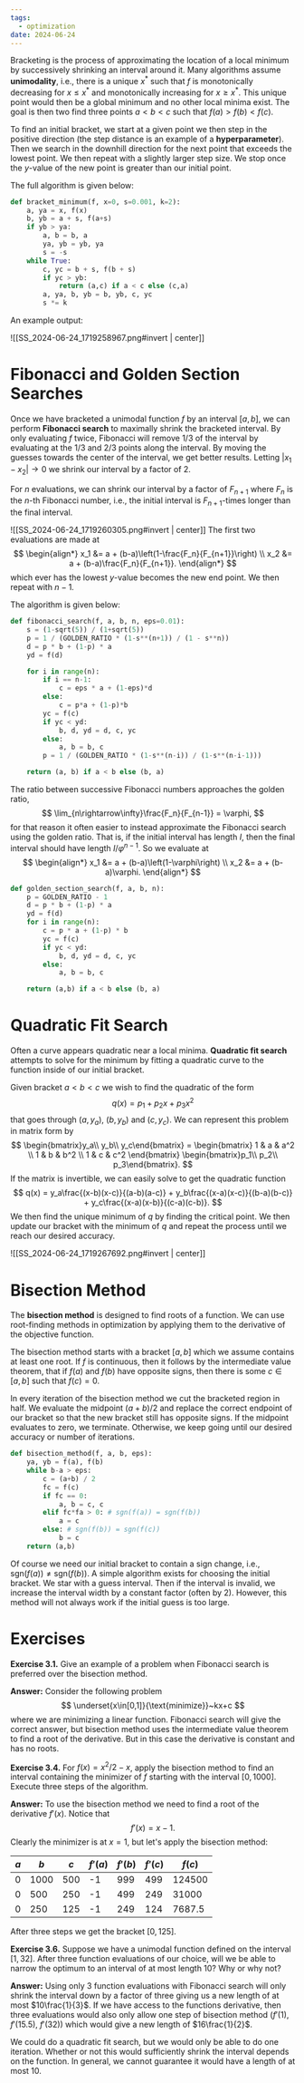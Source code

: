 ```yaml
---
tags:
  - optimization
date: 2024-06-24
---
```

Bracketing is the process of approximating the location of a local minimum by successively shrinking an interval around it. Many algorithms assume **unimodality**, i.e., there is a unique $x^*$ such that $f$ is monotonically decreasing for $x\le x^*$ and monotonically increasing for $x\ge x^*$. This unique point would then be a global minimum and no other local minima exist. The goal is then two find three points $a<b<c$ such that $f(a)>f(b)<f(c)$.

To find an initial bracket, we start at a given point we then step in the positive direction (the step distance is an example of a **hyperparameter**). Then we search in the downhill direction for the next point that exceeds the lowest point. We then repeat with a slightly larger step size. We stop once the $y$-value of the new point is greater than our initial point.

The full algorithm is given below:

```python
def bracket_minimum(f, x=0, s=0.001, k=2):
	a, ya = x, f(x)
	b, yb = a + s, f(a+s)
	if yb > ya:
		a, b = b, a
		ya, yb = yb, ya
		s = -s
	while True:
		c, yc = b + s, f(b + s)
		if yc > yb:
			return (a,c) if a < c else (c,a)
		a, ya, b, yb = b, yb, c, yc
		s *= k
```

An example output:

![[SS_2024-06-24_1719258967.png#invert | center]]

# Fibonacci and Golden Section Searches

Once we have bracketed a unimodal function $f$ by an interval $[a,b]$, we can perform **Fibonacci search** to maximally shrink the bracketed interval. By only evaluating $f$ twice, Fibonacci will remove 1/3 of the interval by evaluating at the 1/3 and 2/3 points along the interval. By moving the guesses towards the center of the interval, we get better results. Letting $|x_1-x_2|\rightarrow0$ we shrink our interval by a factor of 2.

For $n$ evaluations, we can shrink our interval by a factor of $F_{n+1}$ where $F_n$ is the $n$-th Fibonacci number, i.e., the initial interval is $F_{n+1}$-times longer than the final interval.

![[SS_2024-06-24_1719260305.png#invert | center]]
The first two evaluations are made at
$$
\begin{align*}
	x_1 &= a + (b-a)\left(1-\frac{F_n}{F_{n+1}}\right) \\
	x_2 &= a + (b-a)\frac{F_n}{F_{n+1}}.
\end{align*}
$$
which ever has the lowest $y$-value becomes the new end point. We then repeat with $n-1$.

The algorithm is given below:
```python
def fibonacci_search(f, a, b, n, eps=0.01):
	s = (1-sqrt(5)) / (1+sqrt(5))
	p = 1 / (GOLDEN_RATIO * (1-s**(n+1)) / (1 - s**n))
	d = p * b + (1-p) * a
	yd = f(d)

	for i in range(n):
		if i == n-1:
			c = eps * a + (1-eps)*d
		else:
			c = p*a + (1-p)*b
		yc = f(c)
		if yc < yd:
			b, d, yd = d, c, yc
		else:
			a, b = b, c
		p = 1 / (GOLDEN_RATIO * (1-s**(n-i)) / (1-s**(n-i-1)))

	return (a, b) if a < b else (b, a)
```

The ratio between successive Fibonacci numbers approaches the golden ratio,
$$
	\lim_{n\rightarrow\infty}\frac{F_n}{F_{n-1}} = \varphi,
$$
for that reason it often easier to instead approximate the Fibonacci search using the golden ratio. That is, if the initial interval has length $I$, then the final interval should have length $I/\varphi^{n-1}$. So we evaluate at
$$
\begin{align*}
	x_1 &= a + (b-a)\left(1-\varphi\right) \\
	x_2 &= a + (b-a)\varphi.
\end{align*}
$$
```python
def golden_section_search(f, a, b, n):
	p = GOLDEN_RATIO - 1
	d = p * b + (1-p) * a
	yd = f(d)
	for i in range(n):
		c = p * a + (1-p) * b
		yc = f(c)
		if yc < yd:
			b, d, yd = d, c, yc
		else:
			a, b = b, c

	return (a,b) if a < b else (b, a)
```

# Quadratic Fit Search

Often a curve appears quadratic near a local minima. **Quadratic fit search** attempts to solve for the minimum by fitting a quadratic curve to the function inside of our initial bracket.

Given bracket $a<b<c$ we wish to find the quadratic of the form 
$$
	q(x) = p_1 + p_2x + p_3x^2
$$
that goes through $(a,y_a)$, $(b, y_b)$ and $(c,y_c)$. We can represent this problem in matrix form by
$$
	\begin{bmatrix}y_a\\ y_b\\ y_c\end{bmatrix} = 
	\begin{bmatrix} 
		1 & a & a^2 \\
		1 & b & b^2 \\
		1 & c & c^2 
	\end{bmatrix}
	\begin{bmatrix}p_1\\ p_2\\ p_3\end{bmatrix}.
$$
If the matrix is invertible, we can easily solve to get the quadratic function
$$
	q(x) = y_a\frac{(x-b)(x-c)}{(a-b)(a-c)} + y_b\frac{(x-a)(x-c)}{(b-a)(b-c)} + y_c\frac{(x-a)(x-b)}{(c-a)(c-b)}.
$$
We then find the unique minimum of $q$ by finding the critical point. We then update our bracket with the minimum of $q$ and repeat the process until we reach our desired accuracy.

![[SS_2024-06-24_1719267692.png#invert | center]]
# Bisection Method

The **bisection method** is designed to find roots of a function. We can use root-finding methods in optimization by applying them to the derivative of the objective function.

The bisection method starts with a bracket $[a,b]$ which we assume contains at least one root. If $f$ is continuous, then it follows by the intermediate value theorem, that if $f(a)$ and $f(b)$ have opposite signs, then there is some $c\in[a,b]$ such that $f(c)=0$.

In every iteration of the bisection method we cut the bracketed region in half. We evaluate the midpoint $(a+b)/2$ and replace the correct endpoint of our bracket so that the new bracket still has opposite signs. If the midpoint evaluates to zero, we terminate. Otherwise, we keep going until our desired accuracy or number of iterations.

```python
def bisection_method(f, a, b, eps):
	ya, yb = f(a), f(b)
	while b-a > eps:
		c = (a+b) / 2
		fc = f(c)
		if fc == 0:
			a, b = c, c
		elif fc*fa > 0: # sgn(f(a)) = sgn(f(b))
			a = c
		else: # sgn(f(b)) = sgn(f(c))
			b = c
	return (a,b)
```

Of course we need our initial bracket to contain a sign change, i.e., $\text{sgn}(f(a)) \ne \text{sgn}(f(b))$. A simple algorithm exists for choosing the initial bracket. We star with a guess interval. Then if the interval is invalid, we increase the interval width by a constant factor (often by 2). However, this method will not always work if the initial guess is too large.

# Exercises

**Exercise 3.1.** Give an example of a problem when Fibonacci search is preferred over the bisection method.

**Answer:** Consider the following problem
$$
	\underset{x\in[0,1]}{\text{minimize}}~kx+c
$$
where we are minimizing a linear function. Fibonacci search will give the correct answer, but bisection method uses the intermediate value theorem to find a root of the derivative. But in this case the derivative is constant and has no roots.

**Exercise 3.4.** For $f(x)=x^2/2-x$, apply the bisection method to find an interval containing the minimizer of $f$ starting with the interval $[0,1000]$. Execute three steps of the algorithm.

**Answer:** To use the bisection method we need to find a root of the derivative $f'(x)$. Notice that 
$$
	f'(x) = x - 1.
$$
Clearly the minimizer is at $x=1$, but let's apply the bisection method:

| $a$ | $b$  | $c$ | $f'(a)$ | $f'(b)$ | $f'(c)$ | $f(c)$ |
| --- | ---- | --- | ------- | ------- | ------- | ------ |
| 0   | 1000 | 500 | -1      | 999     | 499     | 124500 |
| 0   | 500  | 250 | -1      | 499     | 249     | 31000  |
| 0   | 250  | 125 | -1      | 249     | 124     | 7687.5 |
After three steps we get the bracket $[0,125]$.

**Exercise 3.6.** Suppose we have a unimodal function defined on the interval $[1,32]$. After three function evaluations of our choice, will we be able to narrow the optimum to an interval of at most length 10? Why or why not?

**Answer:** Using only 3 function evaluations with Fibonacci search will only shrink the interval down by a factor of three giving us a new length of at most $10\frac{1}{3}$. If we have access to the functions derivative, then three evaluations would also only allow one step of bisection method ($f'(1)$, $f'(15.5)$, $f'(32)$) which would give a new length of $16\frac{1}{2}$.

We could do a quadratic fit search, but we would only be able to do one iteration. Whether or not this would sufficiently shrink the interval depends on the function. In general, we cannot guarantee it would have a length of at most 10.